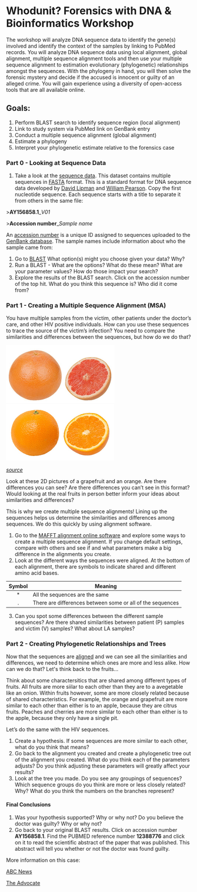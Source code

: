 # Whodunit? Forensics with DNA & Bioinformatics Workshop

The workshop will analyze DNA sequence data to identify the gene(s) involved and identify the context of the samples by linking to PubMed records. You will analyze DNA sequence data using local alignment, global alignment, multiple sequence alignment tools and then use your multiple sequence alignment to estimation evolutionary (phylogenetic) relationships amongst the sequences.  With the phylogeny in hand, you will then solve the forensic mystery and decide if the accused is innocent or guilty of an alleged crime. You will gain experience using a diversity of open-access tools that are all available online. 
## Goals:
1. Perform BLAST search to identify sequence region (local alignment)
2. Link to study system via PubMed link on GenBank entry
3. Conduct a multiple sequence alignment (global alignment)
4. Estimate a phylogeny
5. Interpret your phylogenetic estimate relative to the forensics case

### Part 0 - Looking at Sequence Data
1.	Take a look at the [sequence data](https://github.com/hdehart/HIV_Workshop/blob/master/data_subset.fas). This dataset contains multiple sequences in [FASTA](https://blast.ncbi.nlm.nih.gov/Blast.cgi?CMD=Web&PAGE_TYPE=BlastDocs&DOC_TYPE=BlastHelp) format. This is a standard format for DNA sequence data developed by [David Lipman](http://www.people.virginia.edu/~wrp/) and [William Pearson](https://www.amia.org/about-amia/leadership/acmi-fellow/david-j-lipman-md-facmi). Copy the first nucleotide sequence. Each sequence starts with a title to separate it from others in the same file:

\>**AY156858.1**\_*V01*

\>**Accession number**\_*Sample name*

An [accession number](https://www.ncbi.nlm.nih.gov/genbank/sequenceids/) is a unique ID assigned to sequences uploaded to the [GenBank database](https://www.ncbi.nlm.nih.gov/genbank/). The sample names include information about who the sample came from:

1. Go to [BLAST](https://blast.ncbi.nlm.nih.gov/Blast.cgi) What option(s) might you choose given your data?  Why?
2. Run a BLAST - What are the options? What do these mean?  What are your parameter values?  How do those impact your search?
3. Explore the results of the BLAST search. Click on the accession number of the top hit. What do you think this sequence is? Who did it come from? 

### Part 1 - Creating a Multiple Sequence Alignment (MSA)
You have multiple samples from the victim, other patients under the doctor’s care, and other HIV positive individuals. How can you use these sequences to trace the source of the victim’s infection? You need to compare the similarities and differences between the sequences, but how do we do that? 


![alt text](https://github.com/hdehart/HIV_Workshop/blob/master/grapefruit.png) ![alt text](https://github.com/hdehart/HIV_Workshop/blob/master/orange.png)

*[source](https://commons.wikimedia.org/wiki/User:Evan-Amos/Food)*

Look at these 2D pictures of a grapefruit and an orange. Are there differences you can see? Are there differences you can’t see in this format? Would looking at the real fruits in person better inform your ideas about similarities and differences?

This is why we create multiple sequence alignments! Lining up the sequences helps us determine the similarities and differences among sequences. We do this quickly by using alignment software.

1.	Go to the [MAFFT alignment online software](https://mafft.cbrc.jp/alignment/server/) and explore some ways to create a multiple sequence alignment. If you change default settings, compare with others and see if and what parameters make a big difference in the alignments you create.
2.	Look at the different ways the sequences were aligned. At the bottom of each alignment, there are symbols to indicate shared and different amino acid bases.

|Symbol|Meaning|
:-------:|-------|
|\* | All the sequences are the same
|\. | There are differences between some or all of the sequences

3.	Can you spot some differences between the different sample sequences? Are there shared similarities between patient (P) samples and victim (V) samples? What about LA samples?

### Part 2 - Creating Phylogenetic Relationships and Trees

Now that the sequences are [aligned](https://github.com/hdehart/HIV_Workshop/blob/master/data_aligned.fas) and we can see all the similarities and differences, we need to determine which ones are more and less alike. How can we do that? Let's think back to the fruits...



Think about some charactersitics that are shared among different types of fruits. All fruits are more siilar to each other than they are to a avegetable like an onion. Within fruits however, some are more closely related because of shared characteristics. For example, the orange and grapefruit are more similar to each other than either is to an apple, because they are citrus fruits. Peaches and cherries are more similar to each other than either is to the apple, because they only have a single pit. 

Let’s do the same with the HIV sequences. 

1.	Create a hypothesis. If some sequences are more similar to each other, what do you think that means?
2.	Go back to the alignment you created and create a phylogenetic tree out of the alignment you created. What do you think each of the parameters adjusts? Do you think adjusting these parameters will greatly affect your results?
6.	Look at the tree you made. Do you see any groupings of sequences? Which sequence groups do you think are more or less closely related? Why? What do you think the numbers on the branches represent?

#### Final Conclusions

1.	Was your hypothesis supported? Why or why not? Do you believe the doctor was guilty? Why or why not?
2.	Go back to your original BLAST results. Click on accession number **AY156858.1**. Find the PUBMED reference number **12388776** and click on it to read the scientific abstract of the paper that was published. This abstract will tell you whether or not the doctor was found guilty.

More information on this case:

[ABC News](https://abcnews.go.com/Technology/story?id=97856&page=1)

[The Advocate](https://www.theadvocate.com/acadiana/news/article_4f2c8962-fd3c-5fa7-87cf-048188f626e3.html)
